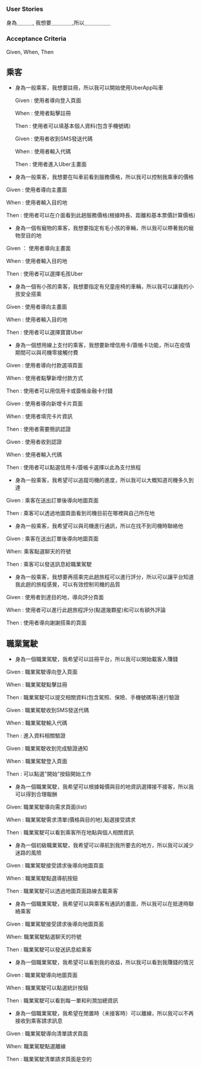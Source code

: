 ### User Stories
身為＿＿＿, 我想要＿＿＿＿,所以＿＿＿＿＿

### Acceptance Criteria 
Given, When, Then 

## 乘客
- 身為一般乘客，我想要註冊，所以我可以開始使用UberApp叫車

  Given : 使用者導向登入頁面 

  When  : 使用者點擊註冊

  Then  : 使用者可以填基本個人資料(包含手機號碼)

  Given : 使用者收到SMS發送代碼

  When  : 使用者輸入代碼

  Then  : 使用者進入Uber主畫面

- 身為一般乘客，我想要在叫車前看到服務價格，所以我可以控制我乘車的價格

Given : 使用者導向主畫面

When : 使用者輸入目的地

Then : 使用者可以在介面看到此趟服務價格(根據時長、距離和基本票價計算價格)

- 身為一個有寵物的乘客，我想要指定有毛小孩的車輛，所以我可以帶著我的寵物至目的地

Given ： 使用者導向主畫面

When : 使用者輸入目的地

Then : 使用者可以選擇毛孩Uber

- 身為一個有小孩的乘客，我想要指定有兒童座椅的車輛，所以我可以讓我的小孩安全搭乘

Given : 使用者導向主畫面

When  : 使用者輸入目的地

Then  : 使用者可以選擇寶寶Uber

- 身為一個想用線上支付的乘客，我想要新增信用卡/簽帳卡功能，所以在疫情期間可以與司機零接觸付費

Given : 使用者導向付款選項頁面

When : 使用者點擊新增付款方式

Then : 使用者可以用信用卡或簽帳金融卡付錢

Given : 使用者導向新增卡片頁面

When : 使用者填完卡片資訊

Then : 使用者需要簡訊認證

Given : 使用者收到認證

When : 使用者輸入代碼

Then : 使用者可以點選信用卡/簽帳卡選擇以此為支付旅程

- 身為一般乘客，我希望可以追蹤司機的進度，所以我可以大概知道司機多久到達

Given : 乘客在送出訂單後導向地圖頁面

Then : 乘客可以透過地圖頁面看到司機目前在哪裡與自己所在地

- 身為一般乘客，我希望可以與司機進行通訊，所以在找不到司機時聯絡他

Given : 乘客在送出訂單後導向地圖頁面

When: 乘客點選聊天的符號

Then : 乘客可以發送訊息給職業駕駛

- 身為一般乘客，我想要再搭乘完此趟旅程可以進行評分，所以可以讓平台知道我此趟的旅程感覺，可以有效控制司機的品質

Given : 使用者到達目的地，導向評分頁面

When : 使用者可以進行此趟旅程評分(點選幾顆星)和可以有額外評論

Then : 使用者導向謝謝搭乘的頁面

## 職業駕駛
- 身為一個職業駕駛，我希望可以註冊平台，所以我可以開始載客人賺錢

Given : 職業駕駛導向登入頁面 

When  : 職業駕駛點擊註冊

Then  : 職業駕駛可以提交相關資料(包含駕照、保險、手機號碼等)進行驗證

Given : 職業駕駛收到SMS發送代碼

When  : 職業駕駛輸入代碼

Then  : 進入資料相關驗證

Given : 職業駕駛收到完成驗證通知

When : 職業駕駛登入頁面

Then : 可以點選"開始"按鈕開始工作

- 身為一個職業駕駛，我希望可以根據報價與目的地資訊選擇接不接客，所以我可以得到合理報酬

Given: 職業駕駛導向需求頁面(list)

When : 職業駕駛需求清單(價格與目的地),點選接受請求

Then : 職業駕駛可以看到乘客所在地點與個人相關資訊

- 身為一個初級職業駕駛，我希望可以導航到我所要去的地方，所以我可以減少迷路的風險

Given : 職業駕駛接受請求後導向地圖頁面

When : 職業駕駛點選導航按鈕

Then : 職業駕駛可以透過地圖頁面路線去載乘客

- 身為一個職業駕駛，我希望可以與乘客有通訊的畫面，所以我可以在抵達時聯絡乘客

Given : 職業駕駛接受請求後導向地圖頁面

When: 職業駕駛點選聊天的符號

Then : 職業駕駛可以發送訊息給乘客

- 身為一個職業駕駛，我希望可以看到我的收益，所以我可以看到我賺錢的情況

Given : 職業駕駛導向地圖頁面

When : 職業駕駛可以點選統計按鈕

Then : 職業駕駛可以看到每一單和利潤加總資訊

- 身為一個職業駕駛，我希望在閒置時（未接客時）可以離線，所以我可以不再接收到乘客請求訊息

Given : 職業駕駛導向清單請求頁面

When: 職業駕駛點選離線

Then : 職業駕駛清單請求頁面是空的    
